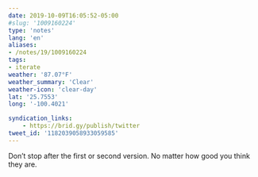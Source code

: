 ```yaml
---
date: 2019-10-09T16:05:52-05:00
#slug: '1009160224'
type: 'notes'
lang: 'en'
aliases:
- /notes/19/1009160224
tags:
- iterate
weather: '87.07°F'
weather_summary: 'Clear'
weather-icon: 'clear-day'
lat: '25.7553'
long: '-100.4021'

syndication_links:
    - https://brid.gy/publish/twitter
tweet_id: '1182039058933059585'
---
```

Don’t stop after the first or second version. No matter how good you think they are.
